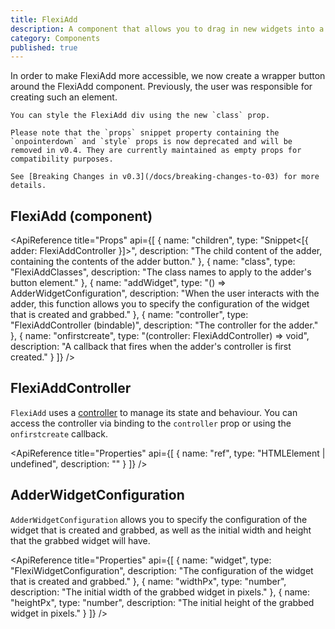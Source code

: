 ```yaml
---
title: FlexiAdd
description: A component that allows you to drag in new widgets into a board.
category: Components
published: true
---
```


<script lang="ts">
    import ApiReference from '$lib/components/docs/api-reference.svelte';
    import HeadsUp from '$lib/components/docs/heads-up.svelte';
</script>

<HeadsUp title="Breaking Change Notice">
    In order to make FlexiAdd more accessible, we now create a wrapper button around the FlexiAdd component. Previously, the user was responsible for creating such an element.

    You can style the FlexiAdd div using the new `class` prop.

    Please note that the `props` snippet property containing the `onpointerdown` and `style` props is now deprecated and will be removed in v0.4. They are currently maintained as empty props for compatibility purposes.

    See [Breaking Changes in v0.3](/docs/breaking-changes-to-03) for more details.

</HeadsUp>

## FlexiAdd (component)

<ApiReference title="Props" api={[
{
name: "children",
type: "Snippet<[{ adder: FlexiAddController }]>",
description: "The child content of the adder, containing the contents of the adder button."
},
{
name: "class",
type: "FlexiAddClasses",
description: "The class names to apply to the adder's button element."
},
{
name: "addWidget",
type: "() => AdderWidgetConfiguration",
description: "When the user interacts with the adder, this function allows you to specify the configuration of the widget that is created and grabbed."
},
{
name: "controller",
type: "FlexiAddController (bindable)",
description: "The controller for the adder."
},
{
name: "onfirstcreate",
type: "(controller: FlexiAddController) => void",
description: "A callback that fires when the adder's controller is first created."
}
]} />

## FlexiAddController

`FlexiAdd` uses a [controller](/docs/controllers) to manage its state and behaviour. You can access the controller via binding to the `controller` prop or using the `onfirstcreate` callback.

<ApiReference title="Properties" api={[
{
name: "ref",
type: "HTMLElement | undefined",
description: ""
}
]} />

## AdderWidgetConfiguration

`AdderWidgetConfiguration` allows you to specify the configuration of the widget that is created and grabbed, as well as the initial width and height that the grabbed widget will have.

<ApiReference title="Properties" api={[
{
name: "widget",
type: "FlexiWidgetConfiguration",
description: "The configuration of the widget that is created and grabbed."
},
{
name: "widthPx",
type: "number",
description: "The initial width of the grabbed widget in pixels."
},
{
name: "heightPx",
type: "number",
description: "The initial height of the grabbed widget in pixels."
}
]} />

